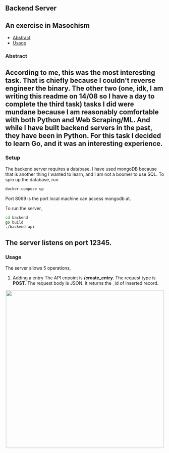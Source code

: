 ## Backend Server
An exercise in Masochism
-------------------------
- [Abstract](#abstract)
- [Usage](#setup)

### Abstract
According to me, this was the most interesting task. That is chiefly because I couldn't reverse engineer the binary. The other two (one, idk, I am writing this readme on 14/08 so I have a day to complete the third task) tasks I did were mundane because I am reasonably comfortable with both Python and Web Scraping/ML. And while I have built backend servers in the past, they have been in Python. For this task I decided to learn Go, and it was an interesting experience.
-------------------------
### Setup
The backend server requires a database. I have used mongoDB because that is another thing I wanted to learn, and I am not a boomer to use SQL. To spin up the database, run
```bash
docker-compose up
```

Port 8069 is the port local machine can access mongodb at. 

To run the server, 
```bash
cd backend
go build 
./backend-api
```
The server listens on port 12345.
-------------------------
### Usage
The server allows 5 operations, 
1. Adding a entry
The API enpoint is **/create_entry**. The request type is **POST**.
The request body is JSON.
It returns the _id of inserted record.
<p align="center"><img src="images/postman-add.png" width="500"></p>


